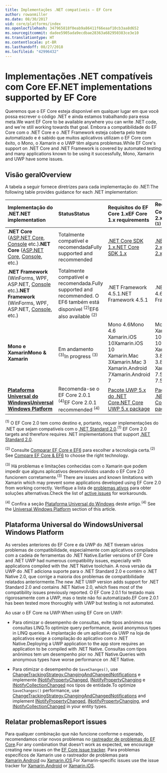 ```yaml
---
title: Implementações .NET compatíveis – EF Core
author: rowanmiller
ms.date: 08/30/2017
uid: core/platforms/index
ms.openlocfilehash: 347965818f0eab9a86411f66eaaf10cb3aa8d652
ms.sourcegitcommit: dadee5905ada9ecdbae28363a682950383ce3e10
ms.translationtype: HT
ms.contentlocale: pt-BR
ms.lasthandoff: 08/27/2018
ms.locfileid: "42996432"
---
```

# <a name="net-implementations-supported-by-ef-core"></a><span data-ttu-id="26bf9-102">Implementações .NET compatíveis com Core EF</span><span class="sxs-lookup"><span data-stu-id="26bf9-102">.NET implementations supported by EF Core</span></span>

<span data-ttu-id="26bf9-103">Queremos que o EF Core esteja disponível em qualquer lugar em que você possa escrever o código .NET e ainda estamos trabalhando para essa meta.</span><span class="sxs-lookup"><span data-stu-id="26bf9-103">We want EF Core to be available anywhere you can write .NET code, and we're still working towards that goal.</span></span> <span data-ttu-id="26bf9-104">Embora a compatibilidade do EF Core com o .NET Core e o .NET Framework esteja coberta pelo teste automatizado e é sabido que muitos aplicativos utilizam o EF Core com êxito, o Mono, o Xamarin e o UWP têm alguns problemas.</span><span class="sxs-lookup"><span data-stu-id="26bf9-104">While EF Core's support on .NET Core and .NET Framework is covered by automated testing and many applications known to be using it successfully, Mono, Xamarin and UWP have some issues.</span></span>

## <a name="overview"></a><span data-ttu-id="26bf9-105">Visão geral</span><span class="sxs-lookup"><span data-stu-id="26bf9-105">Overview</span></span>

<span data-ttu-id="26bf9-106">A tabela a seguir fornece diretrizes para cada implementação do .NET:</span><span class="sxs-lookup"><span data-stu-id="26bf9-106">The following table provides guidance for each .NET implementation:</span></span>

| <span data-ttu-id="26bf9-107">Implementação do .NET</span><span class="sxs-lookup"><span data-stu-id="26bf9-107">.NET implementation</span></span>                                                                                                  | <span data-ttu-id="26bf9-108">Status</span><span class="sxs-lookup"><span data-stu-id="26bf9-108">Status</span></span>                                                             | <span data-ttu-id="26bf9-109">Requisitos do EF Core 1.x</span><span class="sxs-lookup"><span data-stu-id="26bf9-109">EF Core 1.x requirements</span></span>                                                                                | <span data-ttu-id="26bf9-110">Requisitos do EF Core 2.x <sup>(1)</sup></span><span class="sxs-lookup"><span data-stu-id="26bf9-110">EF Core 2.x requirements <sup>(1)</sup></span></span>                                                                 |
|:---------------------------------------------------------------------------------------------------------------------|:-------------------------------------------------------------------|:--------------------------------------------------------------------------------------------------------|:--------------------------------------------------------------------------------------------------------|
| <span data-ttu-id="26bf9-111">**.NET Core** ([ASP.NET Core](../get-started/aspnetcore/index.md), [Console](../get-started/netcore/index.md) etc.)</span><span class="sxs-lookup"><span data-stu-id="26bf9-111">**.NET Core** ([ASP.NET Core](../get-started/aspnetcore/index.md), [Console](../get-started/netcore/index.md), etc.)</span></span> | <span data-ttu-id="26bf9-112">Totalmente compatível e recomendada</span><span class="sxs-lookup"><span data-stu-id="26bf9-112">Fully supported and recommended</span></span>                                    | [<span data-ttu-id="26bf9-113">.NET Core SDK 1.x</span><span class="sxs-lookup"><span data-stu-id="26bf9-113">.NET Core SDK 1.x</span></span>](https://www.microsoft.com/net/core/)                                                | [<span data-ttu-id="26bf9-114">.NET Core SDK 2.x</span><span class="sxs-lookup"><span data-stu-id="26bf9-114">.NET Core SDK 2.x</span></span>](https://www.microsoft.com/net/core/)                                                |
| <span data-ttu-id="26bf9-115">**.NET Framework** (WinForms, WPF, ASP.NET, [Console](../get-started/full-dotnet/index.md) etc.)</span><span class="sxs-lookup"><span data-stu-id="26bf9-115">**.NET Framework** (WinForms, WPF, ASP.NET, [Console](../get-started/full-dotnet/index.md), etc.)</span></span>                    | <span data-ttu-id="26bf9-116">Totalmente compatível e recomendada.</span><span class="sxs-lookup"><span data-stu-id="26bf9-116">Fully supported and recommended.</span></span> <span data-ttu-id="26bf9-117">O EF6 também está disponível <sup>(2)</sup></span><span class="sxs-lookup"><span data-stu-id="26bf9-117">EF6 also available <sup>(2)</sup></span></span> | <span data-ttu-id="26bf9-118">.NET Framework 4.5.1</span><span class="sxs-lookup"><span data-stu-id="26bf9-118">.NET Framework 4.5.1</span></span>                                                                                    | <span data-ttu-id="26bf9-119">.NET Framework 4.6.1</span><span class="sxs-lookup"><span data-stu-id="26bf9-119">.NET Framework 4.6.1</span></span>                                                                                    |
| <span data-ttu-id="26bf9-120">**Mono e Xamarin**</span><span class="sxs-lookup"><span data-stu-id="26bf9-120">**Mono & Xamarin**</span></span>                                                                                                   | <span data-ttu-id="26bf9-121">Em andamento <sup>(3)</sup></span><span class="sxs-lookup"><span data-stu-id="26bf9-121">In progress <sup>(3)</sup></span></span>                                         | <span data-ttu-id="26bf9-122">Mono 4.6</span><span class="sxs-lookup"><span data-stu-id="26bf9-122">Mono 4.6</span></span> <br/> <span data-ttu-id="26bf9-123">Xamarin.iOS 10</span><span class="sxs-lookup"><span data-stu-id="26bf9-123">Xamarin.iOS 10</span></span> <br/> <span data-ttu-id="26bf9-124">Xamarin.Mac 3</span><span class="sxs-lookup"><span data-stu-id="26bf9-124">Xamarin.Mac 3</span></span> <br/> <span data-ttu-id="26bf9-125">Xamarin.Android 7</span><span class="sxs-lookup"><span data-stu-id="26bf9-125">Xamarin.Android 7</span></span>                               | <span data-ttu-id="26bf9-126">Mono 5.4</span><span class="sxs-lookup"><span data-stu-id="26bf9-126">Mono 5.4</span></span> <br/> <span data-ttu-id="26bf9-127">Xamarin.iOS 10.14</span><span class="sxs-lookup"><span data-stu-id="26bf9-127">Xamarin.iOS 10.14</span></span> <br/> <span data-ttu-id="26bf9-128">Xamarin.Mac 3.8</span><span class="sxs-lookup"><span data-stu-id="26bf9-128">Xamarin.Mac 3.8</span></span> <br/> <span data-ttu-id="26bf9-129">Xamarin.Android 7.5</span><span class="sxs-lookup"><span data-stu-id="26bf9-129">Xamarin.Android 7.5</span></span>                        |
| [<span data-ttu-id="26bf9-130">**Plataforma Universal do Windows**</span><span class="sxs-lookup"><span data-stu-id="26bf9-130">**Universal Windows Platform**</span></span>](../get-started/uwp/index.md)                                                        | <span data-ttu-id="26bf9-131">Recomenda-se o EF Core 2.0.1 <sup>(4)</sup></span><span class="sxs-lookup"><span data-stu-id="26bf9-131">EF Core 2.0.1 recommended <sup>(4)</sup></span></span>                           | [<span data-ttu-id="26bf9-132">Pacote UWP 5.x do .NET Core</span><span class="sxs-lookup"><span data-stu-id="26bf9-132">.NET Core UWP 5.x package</span></span>](https://www.nuget.org/packages/Microsoft.NETCore.UniversalWindowsPlatform/) | [<span data-ttu-id="26bf9-133">Pacote UWP 6.x do .NET Core</span><span class="sxs-lookup"><span data-stu-id="26bf9-133">.NET Core UWP 6.x package</span></span>](https://www.nuget.org/packages/Microsoft.NETCore.UniversalWindowsPlatform/) |

<span data-ttu-id="26bf9-134"><sup>(1)</sup> O EF Core 2.0 tem como destino e, portanto, requer implementações do .NET que sejam compatíveis com o [.NET Standard 2.0](https://docs.microsoft.com/dotnet/standard/net-standard).</span><span class="sxs-lookup"><span data-stu-id="26bf9-134"><sup>(1)</sup> EF Core 2.0 targets and therefore requires .NET implementations that support [.NET Standard 2.0](https://docs.microsoft.com/dotnet/standard/net-standard).</span></span>

<span data-ttu-id="26bf9-135"><sup>(2) </sup> Consulte [Comparar EF Core e EF6](../../efcore-and-ef6/index.md) para escolher a tecnologia certa.</span><span class="sxs-lookup"><span data-stu-id="26bf9-135"><sup>(2)</sup> See [Compare EF Core & EF6](../../efcore-and-ef6/index.md) to choose the right technology.</span></span>

<span data-ttu-id="26bf9-136"><sup>(3)</sup> Há problemas e limitações conhecidas com o Xamarin que podem impedir que alguns aplicativos desenvolvidos usando o EF Core 2.0 funcionem corretamente.</span><span class="sxs-lookup"><span data-stu-id="26bf9-136"><sup>(3)</sup> There are issues and known limitations with Xamarin which may prevent some applications developed using EF Core 2.0 from working correctly.</span></span> <span data-ttu-id="26bf9-137">Verifique a lista de [problemas ativos](https://github.com/aspnet/entityframeworkCore/issues?q=is%3Aopen+is%3Aissue+label%3Aarea-xamarin) para obter soluções alternativas.</span><span class="sxs-lookup"><span data-stu-id="26bf9-137">Check the list of [active issues](https://github.com/aspnet/entityframeworkCore/issues?q=is%3Aopen+is%3Aissue+label%3Aarea-xamarin) for workarounds.</span></span>

<span data-ttu-id="26bf9-138"><sup>(4)</sup> Confira a seção [Plataforma Universal do Windows](#universal-windows-platform) deste artigo.</span><span class="sxs-lookup"><span data-stu-id="26bf9-138"><sup>(4)</sup> See the [Universal Windows Platform](#universal-windows-platform) section of this article.</span></span>

## <a name="universal-windows-platform"></a><span data-ttu-id="26bf9-139">Plataforma Universal do Windows</span><span class="sxs-lookup"><span data-stu-id="26bf9-139">Universal Windows Platform</span></span>

<span data-ttu-id="26bf9-140">As versões anteriores do EF Core e da UWP do .NET tiveram vários problemas de compatibilidade, especialmente com aplicativos compilados com a cadeia de ferramentas do .NET Native.</span><span class="sxs-lookup"><span data-stu-id="26bf9-140">Earlier versions of EF Core and .NET UWP had numerous compatibility issues, especially with applications compiled with the .NET Native toolchain.</span></span> <span data-ttu-id="26bf9-141">A nova versão da UWP do .NET adiciona suporte para o .NET Standard 2.0 e contém o .NET Native 2.0, que corrige a maioria dos problemas de compatibilidade relatados anteriormente.</span><span class="sxs-lookup"><span data-stu-id="26bf9-141">The new .NET UWP version adds support for .NET Standard 2.0 and contains .NET Native 2.0, which fixes most of the compatibility issues previously reported.</span></span> <span data-ttu-id="26bf9-142">O EF Core 2.0.1 foi testado mais rigorosamente com a UWP, mas o teste não foi automatizado.</span><span class="sxs-lookup"><span data-stu-id="26bf9-142">EF Core 2.0.1 has been tested more thoroughly with UWP but testing is not automated.</span></span>

<span data-ttu-id="26bf9-143">Ao usar o EF Core na UWP:</span><span class="sxs-lookup"><span data-stu-id="26bf9-143">When using EF Core on UWP:</span></span>

* <span data-ttu-id="26bf9-144">Para otimizar o desempenho de consultas, evite tipos anônimos nas consultas LINQ.</span><span class="sxs-lookup"><span data-stu-id="26bf9-144">To optimize query performance, avoid anonymous types in LINQ queries.</span></span> <span data-ttu-id="26bf9-145">A implantação de um aplicativo da UWP na loja de aplicativos exige a compilação do aplicativo com o .NET Native.</span><span class="sxs-lookup"><span data-stu-id="26bf9-145">Deploying a UWP application to the app store requires an application to be compiled with .NET Native.</span></span> <span data-ttu-id="26bf9-146">Consultas com tipos anônimos tem um desempenho pior no .NET Native.</span><span class="sxs-lookup"><span data-stu-id="26bf9-146">Queries with anonymous types have worse performance on .NET Native.</span></span>

* <span data-ttu-id="26bf9-147">Para otimizar o desempenho de `SaveChanges()`, use [ChangeTrackingStrategy.ChangingAndChangedNotifications](/dotnet/api/microsoft.entityframeworkcore.changetrackingstrategy) e implemente [INotifyPropertyChanged](https://msdn.microsoft.com/en-us/library/system.componentmodel.inotifypropertychanged.aspx), [INotifyPropertyChanging](https://msdn.microsoft.com/en-us/library/system.componentmodel.inotifypropertychanging.aspx) e [INotifyCollectionChanged](https://msdn.microsoft.com/en-us/library/system.collections.specialized.inotifycollectionchanged.aspx) nos tipos de entidade.</span><span class="sxs-lookup"><span data-stu-id="26bf9-147">To optimize `SaveChanges()` performance, use [ChangeTrackingStrategy.ChangingAndChangedNotifications](/dotnet/api/microsoft.entityframeworkcore.changetrackingstrategy) and implement [INotifyPropertyChanged](https://msdn.microsoft.com/en-us/library/system.componentmodel.inotifypropertychanged.aspx), [INotifyPropertyChanging](https://msdn.microsoft.com/en-us/library/system.componentmodel.inotifypropertychanging.aspx), and [INotifyCollectionChanged](https://msdn.microsoft.com/en-us/library/system.collections.specialized.inotifycollectionchanged.aspx) in your entity types.</span></span>

## <a name="report-issues"></a><span data-ttu-id="26bf9-148">Relatar problemas</span><span class="sxs-lookup"><span data-stu-id="26bf9-148">Report issues</span></span>

<span data-ttu-id="26bf9-149">Para qualquer combinação que não funcione conforme o esperado, recomendamos criar novos problemas no [rastreador de problemas do EF Core](https://github.com/aspnet/entityframeworkcore/issues/new).</span><span class="sxs-lookup"><span data-stu-id="26bf9-149">For any combination that doesn’t work as expected, we encourage creating new issues on the [EF Core issue tracker](https://github.com/aspnet/entityframeworkcore/issues/new).</span></span> <span data-ttu-id="26bf9-150">Para problemas específicos de Xamarin use o rastreador de problemas para [Xamarin.Android](https://github.com/xamarin/xamarin-android/issues/new) ou [Xamarin.iOS](https://github.com/xamarin/xamarin-macios/issues/new).</span><span class="sxs-lookup"><span data-stu-id="26bf9-150">For Xamarin-specific issues use the issue tracker for [Xamarin.Android](https://github.com/xamarin/xamarin-android/issues/new) or [Xamarin.iOS](https://github.com/xamarin/xamarin-macios/issues/new).</span></span>
